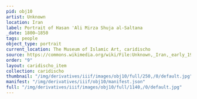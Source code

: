 ```yaml
---
pid: obj10
artist: Unknown
location: Iran
label: Portrait of Hasan 'Ali Mirza Shuja al-Saltana
_date: 1800–1850
tags: people
object_type: portrait
current_location: The Museum of Islamic Art, caridischo
source: https://commons.wikimedia.org/wiki/File:Unknown,_Iran,_early_19th_Century_-_Portrait_of_Hasan_%27Ali_Mirza_Shuja_al-Saltana_-_Google_Art_Project.jpg
order: "9"
layout: caridischo_item
collection: caridischo
thumbnail: "/img/derivatives/iiif/images/obj10/full/250,/0/default.jpg"
manifest: "/img/derivatives/iiif/obj10/manifest.json"
full: "/img/derivatives/iiif/images/obj10/full/1140,/0/default.jpg"
---
```

